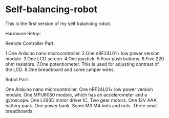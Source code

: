 # Self-balancing-robot

This is the first version of my self balancing robot. 

Hardware Setup:

Remote Controller Part:

1.One Arduino nano microcontroller. 
2.One nRF24L01+ low power version module.
3.One LCD screen.
4.One joystick.
5.Four push buttons.
6.Five 220 ohm resistors.
7.One potentiometer. This is used for adjusting contrast of the LCD.
8.One breadboard and some jumper wires.

Robot Part:

One Arduino nano microcontroller. 
One nRF24L01+ low power version module.
One MPU6050 module, which has an accelerometer and a gyroscope.
One L293D motor driver IC.
Two gear motors. 
One 12V AAA battery pack.
One power bank. 
Some M3 M4 bots and nuts.
Three small breadboards.




